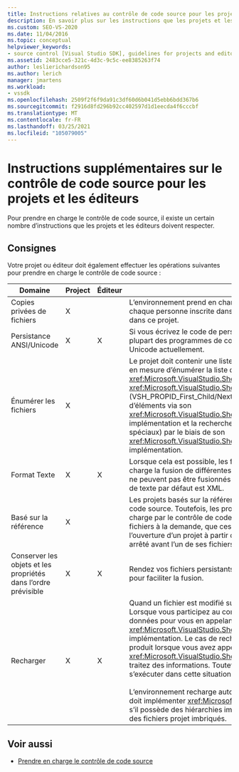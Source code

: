 ```yaml
---
title: Instructions relatives au contrôle de code source pour les projets et les éditeurs
description: En savoir plus sur les instructions que les projets et les éditeurs doivent respecter pour prendre en charge le contrôle de code source.
ms.custom: SEO-VS-2020
ms.date: 11/04/2016
ms.topic: conceptual
helpviewer_keywords:
- source control [Visual Studio SDK], guidelines for projects and editors
ms.assetid: 2483cce5-321c-4d3c-9c5c-ee8385263f74
author: leslierichardson95
ms.author: lerich
manager: jmartens
ms.workload:
- vssdk
ms.openlocfilehash: 2509f2f6f9da91c3df60d6b041d5ebb6bdd367b6
ms.sourcegitcommit: f2916d8fd296b92cc402597d1d1eecda4f6cccbf
ms.translationtype: MT
ms.contentlocale: fr-FR
ms.lasthandoff: 03/25/2021
ms.locfileid: "105079005"
---
```

# <a name="additional-source-control-guidelines-for-projects-and-editors"></a>Instructions supplémentaires sur le contrôle de code source pour les projets et les éditeurs
Pour prendre en charge le contrôle de code source, il existe un certain nombre d’instructions que les projets et les éditeurs doivent respecter.

## <a name="guidelines"></a>Consignes
 Votre projet ou éditeur doit également effectuer les opérations suivantes pour prendre en charge le contrôle de code source :

|Domaine|Project|Éditeur|Détails|
|----------|-------------|------------|-------------|
|Copies privées de fichiers|X||L’environnement prend en charge les copies privées des fichiers. Autrement dit, chaque personne inscrite dans le projet possède sa propre copie privée des fichiers dans ce projet.|
|Persistance ANSI/Unicode|X|X|Si vous écrivez le code de persistance, conservez les fichiers au format ANSI, car la plupart des programmes de contrôle de code source ne prennent pas en charge Unicode actuellement.|
|Énumérer les fichiers|X||Le projet doit contenir une liste spécifique de tous les fichiers qu’il contient et doit être en mesure d’énumérer la liste des fichiers à l’aide du <xref:Microsoft.VisualStudio.Shell.Interop.IVsSccProject2> ou <xref:Microsoft.VisualStudio.Shell.Interop.IVsHierarchy.GetProperty%2A> (VSH_PROPID_First_Child/Next_Sibling). Le projet doit également exposer les noms d’éléments via son <xref:Microsoft.VisualStudio.Shell.Interop.IVsProject.GetMkDocument%2A> implémentation et la recherche de nom de prise en charge (y compris les fichiers spéciaux) par le biais de son <xref:Microsoft.VisualStudio.Shell.Interop.IVsProject.IsDocumentInProject%2A> implémentation.|
|Format Texte|X|X|Lorsque cela est possible, les fichiers doivent être au format texte pour prendre en charge la fusion de différentes versions. Les fichiers qui ne sont pas au format texte ne peuvent pas être fusionnés avec d’autres versions du fichier par la suite. Le format de texte par défaut est XML.|
|Basé sur la référence|X||Les projets basés sur la référence sont facilement pris en charge dans le contrôle de code source. Toutefois, les projets basés sur des répertoires sont également pris en charge par le contrôle de code source tant que le projet peut produire une liste de ses fichiers à la demande, que ces fichiers existent sur le disque ou non. Lors de l’ouverture d’un projet à partir du contrôle de code source, le fichier projet est d’abord arrêté avant l’un de ses fichiers.|
|Conserver les objets et les propriétés dans l’ordre prévisible|X|X|Rendez vos fichiers persistants dans un ordre prévisible, tel que l’ordre alphabétique, pour faciliter la fusion.|
|Recharger|X|X|Quand un fichier est modifié sur le disque, votre éditeur doit pouvoir le recharger. Lorsque vous participez au contrôle de code source, l’environnement recharge les données pour vous en appelant votre <xref:Microsoft.VisualStudio.Shell.Interop.IVsPersistDocData2.ReloadDocData%2A> implémentation. Le cas de rechargement le plus difficile est lorsqu’une extraction se produit lorsque vous avez appelé IVsQueryEditQuerySave :: et que vous <xref:Microsoft.VisualStudio.Shell.Interop.IVsQueryEditQuerySave2.QueryEditFiles%2A> traitez des informations. Toutefois, votre code de rechargement doit pouvoir s’exécuter dans cette situation.<br /><br /> L’environnement recharge automatiquement les fichiers projet. Toutefois, un projet doit implémenter <xref:Microsoft.VisualStudio.Shell.Interop.IVsPersistHierarchyItem2> s’il possède des hiérarchies imbriquées afin de prendre en charge le rechargement des fichiers projet imbriqués.|

## <a name="see-also"></a>Voir aussi
- [Prendre en charge le contrôle de code source](../../extensibility/internals/supporting-source-control.md)
